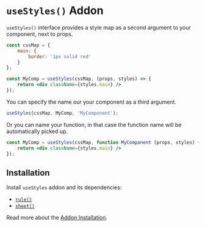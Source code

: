 # `useStyles()` Addon

`useStyles()` interface provides a style map as a second argument to your component,
next to props.

```jsx
const cssMap = {
    main: {
        border: '1px solid red'
    }
};

const MyComp = useStyles(cssMap, (props, styles) => {
    return <div className={styles.main} />
});
```

You can specify the name our your component as a third argument.

```js
useStyles(cssMap, MyComp, 'MyComponent');
```

Or you can name your function, in that case the function name will
be automatically picked up.

```jsx
const MyComp = useStyles(cssMap, function MyComponent (props, styles) {
    return <div className={styles.main} />
});
```


## Installation

Install `useStyles` addon and its dependencies:

- [`rule()`](./rule.md)
- [`sheet()`](./sheet.md)

Read more about the [Addon Installation](./Addons.md#addon-installation).
